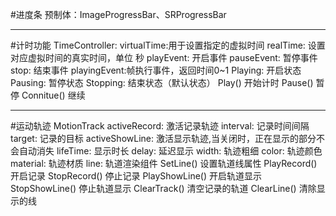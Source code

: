 #进度条
预制体：ImageProgressBar、SRProgressBar

---
#计时功能 TimeController:
virtualTime:用于设置指定的虚拟时间
realTime:   设置对应虚拟时间的真实时间，单位 秒
playEvent:  开启事件
pauseEvent: 暂停事件
stop:       结束事件
playingEvent:帧执行事件，返回时间0~1
Playing:    开启状态
Pausing:    暂停状态
Stopping:   结束状态（默认状态）
Play()      开始计时
Pause()     暂停
Connitue()  继续

---
#运动轨迹 MotionTrack
activeRecord:   激活记录轨迹
interval:       记录时间间隔
target:         记录的目标
activeShowLine: 激活显示轨迹,当关闭时，正在显示的部分不会自动消失
lifeTime:       显示时长
delay:          延迟显示
width:          轨迹粗细
color:          轨迹颜色
material:       轨迹材质
line:           轨道渲染组件
SetLine()       设置轨道线属性
PlayRecord()    开启记录
StopRecord()    停止记录
PlayShowLine()  开启轨道显示
StopShowLine()  停止轨道显示
ClearTrack()    清空记录的轨道
ClearLine()     清除显示的线
